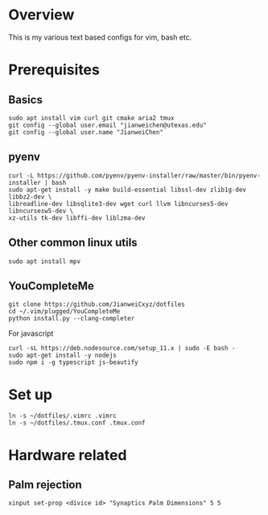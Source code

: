 # Overview
This is my various text based configs for vim, bash etc.
# Prerequisites
## Basics
```
sudo apt install vim curl git cmake aria2 tmux
git config --global user.email "jianweichen@utexas.edu"
git config --global user.name "JianweiChen"

```
## pyenv
```
curl -L https://github.com/pyenv/pyenv-installer/raw/master/bin/pyenv-installer | bash
sudo apt-get install -y make build-essential libssl-dev zlib1g-dev libbz2-dev \
libreadline-dev libsqlite3-dev wget curl llvm libncurses5-dev libncursesw5-dev \
xz-utils tk-dev libffi-dev liblzma-dev
```
## Other common linux utils
```
sudo apt install mpv
```
## YouCompleteMe
```
git clone https://github.com/JianweiCxyz/dotfiles
cd ~/.vim/plugged/YouCompleteMe
python install.py --clang-completer
```
For javascript
```
curl -sL https://deb.nodesource.com/setup_11.x | sudo -E bash -
sudo apt-get install -y nodejs
sudo npm i -g typescript js-beautify
```
# Set up
```
ln -s ~/dotfiles/.vimrc .vimrc
ln -s ~/dotfiles/.tmux.conf .tmux.conf
```
# Hardware related
## Palm rejection
```
xinput set-prop <divice id> "Synaptics Palm Dimensions" 5 5
```

